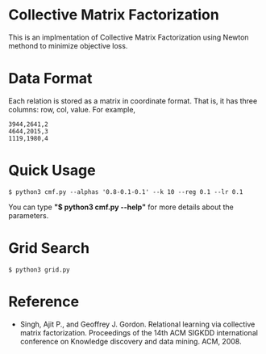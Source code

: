 # Collective Matrix Factorization
This is an implmentation of Collective Matrix Factorization using Newton methond to minimize objective loss.

# Data Format
Each relation is stored as a matrix in coordinate format. That is, it has three columns: row, col, value. For example, 
```
3944,2641,2
4644,2015,3
1119,1980,4
```

# Quick Usage
```
$ python3 cmf.py --alphas '0.8-0.1-0.1' --k 10 --reg 0.1 --lr 0.1
```
You can type **"$ python3 cmf.py --help"** for more details about the parameters.  

# Grid Search
```
$ python3 grid.py
```

# Reference 
* Singh, Ajit P., and Geoffrey J. Gordon. Relational learning via collective matrix factorization. Proceedings of the 14th ACM SIGKDD international conference on Knowledge discovery and data mining. ACM, 2008.
